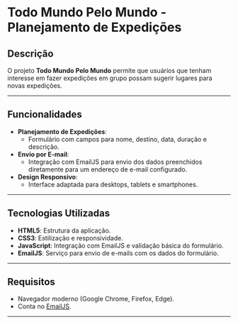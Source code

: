 # Todo Mundo Pelo Mundo - Planejamento de Expedições

## Descrição
O projeto **Todo Mundo Pelo Mundo** permite que usuários que tenham interesse em fazer expedições em grupo possam sugerir lugares para novas expedições.

---

## Funcionalidades
- **Planejamento de Expedições**:
  - Formulário com campos para nome, destino, data, duração e descrição.
- **Envio por E-mail**:
  - Integração com EmailJS para envio dos dados preenchidos diretamente para um endereço de e-mail configurado.
- **Design Responsivo**:
  - Interface adaptada para desktops, tablets e smartphones.

---

## Tecnologias Utilizadas
- **HTML5**: Estrutura da aplicação.
- **CSS3**: Estilização e responsividade.
- **JavaScript**: Integração com EmailJS e validação básica do formulário.
- **EmailJS**: Serviço para envio de e-mails com os dados do formulário.

---

## Requisitos
- Navegador moderno (Google Chrome, Firefox, Edge).
- Conta no [EmailJS](https://www.emailjs.com/).

---
